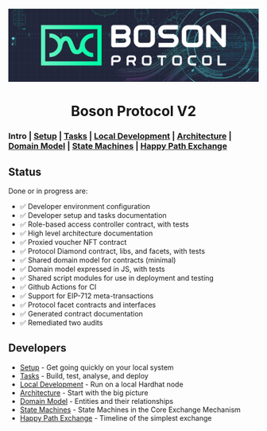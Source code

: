 [![banner](docs/images/banner.png)](https://bosonprotocol.io)

<h1 align="center">Boson Protocol V2</h1>

### Intro | [Setup](docs/setup.md) | [Tasks](docs/tasks.md) | [Local Development](docs/local-development.md) | [Architecture](docs/architecture.md) | [Domain Model](docs/domain.md) | [State Machines](docs/state-machines.md) | [Happy Path Exchange](happy-path-exchange.md)

## Status
Done or in progress are:

  - ✅ Developer environment configuration
  - ✅ Developer setup and tasks documentation
  - ✅ Role-based access controller contract, with tests
  - ✅ High level architecture documentation 
  - ✅ Proxied voucher NFT contract
  - ✅ Protocol Diamond contract, libs, and facets, with tests
  - ✅ Shared domain model for contracts (minimal)
  - ✅ Domain model expressed in JS, with tests
  - ✅ Shared script modules for use in deployment and testing
  - ✅ Github Actions for CI
  - ✅ Support for EIP-712 meta-transactions
  - ✅ Protocol facet contracts and interfaces
  - ✅ Generated contract documentation 
  - ✅ Remediated two audits

## Developers
  - [Setup](docs/setup.md) - Get going quickly on your local system
  - [Tasks](docs/tasks.md) - Build, test, analyse, and deploy
  - [Local Development](docs/local-development.md) - Run on a local Hardhat node
  - [Architecture](docs/architecture.md) - Start with the big picture
  - [Domain Model](docs/domain.md) - Entities and their relationships
  - [State Machines](docs/state-machines.md) - State Machines in the Core Exchange Mechanism
  - [Happy Path Exchange](docs/happy-path-exchange.md) - Timeline of the simplest exchange